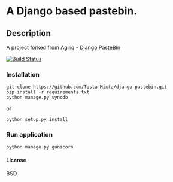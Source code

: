 # A Django based pastebin.
## Description
A project forked from [Agiliq - Django PasteBin](https://github.com/agiliq/django-pastebin)

[![Build Status](https://travis-ci.org/agiliq/django-pastebin.png?branch=master)](https://travis-ci.org/agiliq/django-pastebin)

### Installation

    git clone https://github.com/Tosta-Mixta/django-pastebin.git
    pip install -r requirements.txt
    python manage.py syncdb
or

    python setup.py install

### Run application

	python manage.py gunicorn

#### License

BSD

